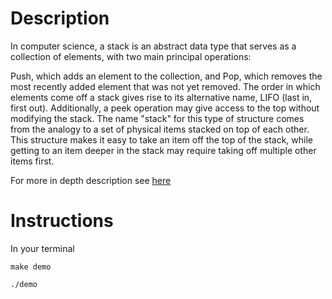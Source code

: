 # Description

In computer science, a stack is an abstract data type that serves as a collection of elements, with two main principal operations:

Push, which adds an element to the collection, and
Pop, which removes the most recently added element that was not yet removed.
The order in which elements come off a stack gives rise to its alternative name, LIFO (last in, first out). Additionally, a peek operation may give access to the top without modifying the stack. The name "stack" for this type of structure comes from the analogy to a set of physical items stacked on top of each other. This structure makes it easy to take an item off the top of the stack, while getting to an item deeper in the stack may require taking off multiple other items first.

For more in depth description see [here](<https://en.wikipedia.org/wiki/Stack_(abstract_data_type)>)

# Instructions

In your terminal

    make demo

    ./demo
